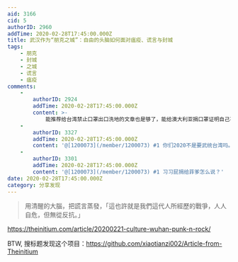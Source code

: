 ```yaml
---
aid: 3166
cid: 5
authorID: 2960
addTime: 2020-02-28T17:45:00.000Z
title: 武汉作为“朋克之城”：自由的头脑如何面对瘟疫、谎言与封城
tags:
    - 朋克
    - 封城
    - 之城
    - 谎言
    - 瘟疫
comments:
    -
        authorID: 2924
        addTime: 2020-02-28T17:45:00.000Z
        content: >-
            能推荐给台湾禁止口罩出口洗地的文章也是够了，能给澳大利亚捐口罩证明自己不缺，然后表示禁止出口专门针对大陆。真是恶心的糟糕操作。没法洗地的做法
    -
        authorID: 3327
        addTime: 2020-02-28T17:45:00.000Z
        content: '@[1200073](/member/1200073) #1 你们2020不是要武统台湾吗。现在让别人捐给你是给你送子弹啊'
    -
        authorID: 3301
        addTime: 2020-02-28T17:45:00.000Z
        content: '@[1200073](/member/1200073) #1 习习屁捐给菲爹怎么说？'
date: 2020-02-28T17:45:00.000Z
category: 分享发现
---
```


> 用清醒的大腦，把謊言蒸發，「這也許就是我們這代人所經歷的戰爭，人人自危，但無從反抗。」

https://theinitium.com/article/20200221-culture-wuhan-punk-n-rock/

BTW, 搜标题发现这个项目：https://github.com/xiaotianzi002/Article-from-Theinitium
